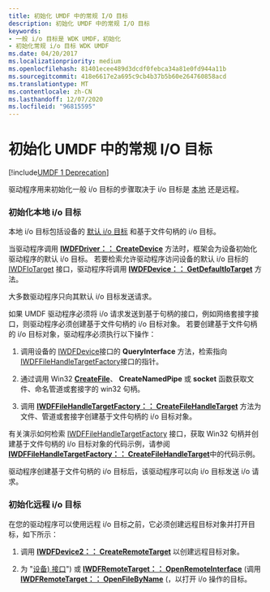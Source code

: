 ```yaml
---
title: 初始化 UMDF 中的常规 I/O 目标
description: 初始化 UMDF 中的常规 I/O 目标
keywords:
- 一般 i/o 目标是 WDK UMDF，初始化
- 初始化常规 i/o 目标 WDK UMDF
ms.date: 04/20/2017
ms.localizationpriority: medium
ms.openlocfilehash: 81401ecee489d3dcdf0febca34a81e0fd944a11b
ms.sourcegitcommit: 418e6617e2a695c9cb4b37b5b60e264760858acd
ms.translationtype: MT
ms.contentlocale: zh-CN
ms.lasthandoff: 12/07/2020
ms.locfileid: "96815595"
---
```

# <a name="initializing-a-general-io-target-in-umdf"></a>初始化 UMDF 中的常规 I/O 目标


[!include[UMDF 1 Deprecation](../includes/umdf-1-deprecation.md)]

驱动程序用来初始化一般 i/o 目标的步骤取决于 i/o 目标是 [本地](general-i-o-targets-in-umdf.md) 还是远程。

### <a name="initializing-a-local-io-target"></a>初始化本地 i/o 目标

本地 i/o 目标包括设备的 [默认 i/o 目标](general-i-o-targets-in-umdf.md) 和基于文件句柄的 i/o 目标。

当驱动程序调用 [**IWDFDriver：： CreateDevice**](/windows-hardware/drivers/ddi/wudfddi/nf-wudfddi-iwdfdriver-createdevice) 方法时，框架会为设备初始化驱动程序的默认 i/o 目标。 若要检索允许驱动程序访问设备的默认 i/o 目标的 [IWDFIoTarget](/windows-hardware/drivers/ddi/wudfddi/nn-wudfddi-iwdfiotarget) 接口，驱动程序将调用 [**IWDFDevice：： GetDefaultIoTarget**](/windows-hardware/drivers/ddi/wudfddi/nf-wudfddi-iwdfdevice-getdefaultiotarget) 方法。

大多数驱动程序只向其默认 i/o 目标发送请求。

如果 UMDF 驱动程序必须将 i/o 请求发送到基于句柄的接口，例如网络套接字接口，则驱动程序必须创建基于文件句柄的 i/o 目标对象。 若要创建基于文件句柄的 i/o 目标对象，驱动程序必须执行以下操作：

1.  调用设备的 [IWDFDevice](/windows-hardware/drivers/ddi/wudfddi/nn-wudfddi-iwdfdevice)接口的 **QueryInterface** 方法，检索指向 [IWDFFileHandleTargetFactory](/windows-hardware/drivers/ddi/wudfddi/nn-wudfddi-iwdffilehandletargetfactory)接口的指针。

2.  通过调用 Win32 [**CreateFile**](/windows/win32/api/fileapi/nf-fileapi-createfilea)、 **CreateNamedPipe** 或 **socket** 函数获取文件、命名管道或套接字的 win32 句柄。

3.  调用 [**IWDFFileHandleTargetFactory：： CreateFileHandleTarget**](/windows-hardware/drivers/ddi/wudfddi/nf-wudfddi-iwdffilehandletargetfactory-createfilehandletarget) 方法为文件、管道或套接字创建基于文件句柄的 i/o 目标对象。

有关演示如何检索 [IWDFFileHandleTargetFactory](/windows-hardware/drivers/ddi/wudfddi/nn-wudfddi-iwdffilehandletargetfactory) 接口，获取 Win32 句柄并创建基于文件句柄的 i/o 目标对象的代码示例，请参阅 [**IWDFFileHandleTargetFactory：： CreateFileHandleTarget**](/windows-hardware/drivers/ddi/wudfddi/nf-wudfddi-iwdffilehandletargetfactory-createfilehandletarget)中的代码示例。

驱动程序创建基于文件句柄的 i/o 目标后，该驱动程序可以向 i/o 目标发送 i/o 请求。

### <a name="initializing-a-remote-io-target"></a>初始化远程 i/o 目标

在您的驱动程序可以使用远程 i/o 目标之前，它必须创建远程目标对象并打开目标，如下所示：

1.  调用 [**IWDFDevice2：： CreateRemoteTarget**](/windows-hardware/drivers/ddi/wudfddi/nf-wudfddi-iwdfdevice2-createremotetarget) 以创建远程目标对象。

2.  为 "[设备) 接口](using-device-interfaces-in-umdf-drivers.md)") 或 [**IWDFRemoteTarget：： OpenRemoteInterface**](/windows-hardware/drivers/ddi/wudfddi/nf-wudfddi-iwdfremotetarget-openremoteinterface) (调用 [**IWDFRemoteTarget：： OpenFileByName**](/windows-hardware/drivers/ddi/wudfddi/nf-wudfddi-iwdfremotetarget-openfilebyname) (，以打开 i/o 操作的目标。

 

